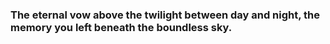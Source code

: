 ### The eternal vow above the twilight between day and night, the memory you left beneath the boundless sky.
